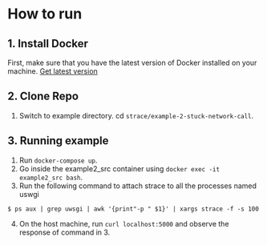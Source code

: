 # How to run

## 1. Install Docker

First, make sure that you have the latest version of Docker installed on your machine. [Get latest version](https://www.docker.com/products/overview#/install_the_platform)

## 2. Clone Repo
1) Switch to example directory. cd `strace/example-2-stuck-network-call`.

## 3. Running example

1. Run `docker-compose up`.
2. Go inside the example2_src container using `docker exec -it example2_src bash`.
3. Run the following command to attach strace to all the processes named uswgi

```console
$ ps aux | grep uwsgi | awk '{print"-p " $1}' | xargs strace -f -s 100
```
4. On the host machine, run `curl localhost:5000` and observe the response of command in 3.
